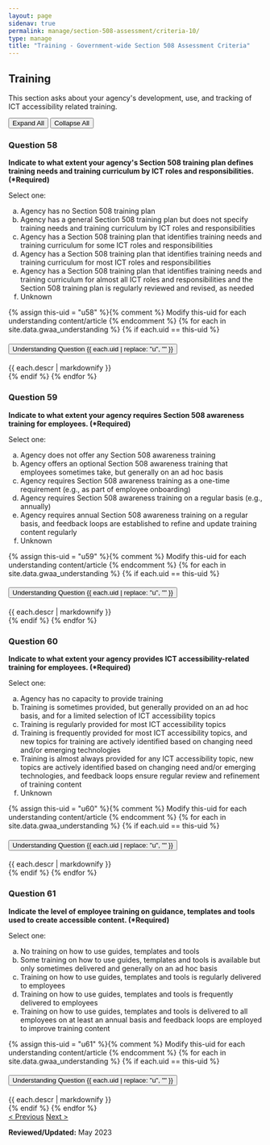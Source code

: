 ```yaml
---
layout: page
sidenav: true
permalink: manage/section-508-assessment/criteria-10/
type: manage
title: "Training - Government-wide Section 508 Assessment Criteria"
---
```


<H2 id="training">Training</H2>
<p>This section asks about your agency's development, use, and tracking of ICT accessibility related training. </p>

<!-- Expand/Collapse All "Understanding" Content -->
<div class="margin-y-3 margin-x-1">
    <button id="expand-all" class="usa-button">Expand All</button>
    <button id="collapse-all" class="usa-button">Collapse All</button>
</div>

<div class="usa-card-group">
<!-- begin insert criteria -->

<!-- Q:058-->
<div id="q58" class="usa-card tablet:grid-col-12">
    <div class="usa-card__container border-top">
        <div class="usa-card__header">
            <h3 class="usa-card__heading"> Question 58 </h3>
        </div>
        <div class="usa-card__body">
            <p><strong> Indicate to what extent your agency's Section 508 training plan defines training needs and
                    training curriculum by ICT roles and responsibilities. (*Required) </strong></p>
            <p> Select one: </p>
            <p>
            <ol type="a">
                <li>Agency has no Section 508 training plan</li>
                <li>Agency has a general Section 508 training plan but does not specify training needs and training
                    curriculum by ICT roles and responsibilities</li>
                <li>Agency has a Section 508 training plan that identifies training needs and training curriculum for
                    some ICT roles and responsibilities</li>
                <li>Agency has a Section 508 training plan that identifies training needs and training curriculum for
                    most ICT roles and responsibilities</li>
                <li>Agency has a Section 508 training plan that identifies training needs and training curriculum for
                    almost all ICT roles and responsibilities and the Section 508 training plan is regularly reviewed
                    and revised, as needed</li>
                <li>Unknown</li>
            </ol>
            </p>
        </div>
        {% assign this-uid = "u58" %}{% comment %} Modify this-uid for each understanding content/article {% endcomment %}
        {% for each in site.data.gwaa_understanding %}
            {% if each.uid == this-uid %}
            <!-- Understanding -->
            <div class="border-top-05 border-primary margin-top-1">
                <div class="usa-accordion">
                    <h4 class="usa-accordion__heading">
                        <button
                        type="button"
                        class="usa-accordion__button understand_button padding-left-3"
                        aria-expanded="false"
                        aria-controls="{{ each.uid }}"
                        >
                        Understanding Question {{ each.uid | replace: "u", "" }}
                        </button>
                    </h4>
                    <div id="{{ each.uid }}" class="usa-accordion__content understand_content usa-prose padding-x-3 padding-y-0 bg-primary-lighter text-primary-darker border-top-05 border-primary">
                        <div class="margin-x-auto margin-y-0">
                            {{ each.descr | markdownify }}
                        </div>
                    </div>
                </div>
            </div>
            {% endif %}
        {% endfor %}
    </div>
</div>
<!-- Q:059-->
<div id="q59" class="usa-card tablet:grid-col-12">
    <div class="usa-card__container border-top">
        <div class="usa-card__header">
            <h3 class="usa-card__heading"> Question 59 </h3>
        </div>
        <div class="usa-card__body">
            <p><strong> Indicate to what extent your agency requires Section 508 awareness training for employees.
                    (*Required) </strong></p>
            <p> Select one: </p>
            <p>
            <ol type="a">
                <li>Agency does not offer any Section 508 awareness training</li>
                <li>Agency offers an optional Section 508 awareness training that employees sometimes take, but
                    generally on an ad hoc basis</li>
                <li>Agency requires Section 508 awareness training as a one-time requirement (e.g., as part of employee
                    onboarding)</li>
                <li>Agency requires Section 508 awareness training on a regular basis (e.g., annually)</li>
                <li>Agency requires annual Section 508 awareness training on a regular basis, and feedback loops are
                    established to refine and update training content regularly</li>
                <li>Unknown</li>
            </ol>
            </p>
        </div>
        {% assign this-uid = "u59" %}{% comment %} Modify this-uid for each understanding content/article {% endcomment %}
        {% for each in site.data.gwaa_understanding %}
            {% if each.uid == this-uid %}
            <!-- Understanding -->
            <div class="border-top-05 border-primary margin-top-1">
                <div class="usa-accordion">
                    <h4 class="usa-accordion__heading">
                        <button
                        type="button"
                        class="usa-accordion__button understand_button padding-left-3"
                        aria-expanded="false"
                        aria-controls="{{ each.uid }}"
                        >
                        Understanding Question {{ each.uid | replace: "u", "" }}
                        </button>
                    </h4>
                    <div id="{{ each.uid }}" class="usa-accordion__content understand_content usa-prose padding-x-3 padding-y-0 bg-primary-lighter text-primary-darker border-top-05 border-primary">
                        <div class="margin-x-auto margin-y-0">
                            {{ each.descr | markdownify }}
                        </div>
                    </div>
                </div>
            </div>
            {% endif %}
        {% endfor %}
    </div>
</div>
<!-- Q:060-->
<div id="q60" class="usa-card tablet:grid-col-12">
    <div class="usa-card__container border-top">
        <div class="usa-card__header">
            <h3 class="usa-card__heading"> Question 60 </h3>
        </div>
        <div class="usa-card__body">
            <p><strong> Indicate to what extent your agency provides ICT accessibility-related training for employees.
                    (*Required) </strong></p>
            <p> Select one: </p>
            <p>
            <ol type="a">
                <li>Agency has no capacity to provide training</li>
                <li>Training is sometimes provided, but generally provided on an ad hoc basis, and for a limited
                    selection of ICT accessibility topics</li>
                <li>Training is regularly provided for most ICT accessibility topics</li>
                <li>Training is frequently provided for most ICT accessibility topics, and new topics for training are
                    actively identified based on changing need and/or emerging technologies</li>
                <li>Training is almost always provided for any ICT accessibility topic, new topics are actively
                    identified based on changing need and/or emerging technologies, and feedback loops ensure regular
                    review and refinement of training content</li>
                <li>Unknown</li>
            </ol>
            </p>
        </div>
        {% assign this-uid = "u60" %}{% comment %} Modify this-uid for each understanding content/article {% endcomment %}
        {% for each in site.data.gwaa_understanding %}
            {% if each.uid == this-uid %}
            <!-- Understanding -->
            <div class="border-top-05 border-primary margin-top-1">
                <div class="usa-accordion">
                    <h4 class="usa-accordion__heading">
                        <button
                        type="button"
                        class="usa-accordion__button understand_button padding-left-3"
                        aria-expanded="false"
                        aria-controls="{{ each.uid }}"
                        >
                        Understanding Question {{ each.uid | replace: "u", "" }}
                        </button>
                    </h4>
                    <div id="{{ each.uid }}" class="usa-accordion__content understand_content usa-prose padding-x-3 padding-y-0 bg-primary-lighter text-primary-darker border-top-05 border-primary">
                        <div class="margin-x-auto margin-y-0">
                            {{ each.descr | markdownify }}
                        </div>
                    </div>
                </div>
            </div>
            {% endif %}
        {% endfor %}
    </div>
</div>
<!-- Q:061-->
<div id="q61" class="usa-card tablet:grid-col-12">
    <div class="usa-card__container border-top">
        <div class="usa-card__header">
            <h3 class="usa-card__heading"> Question 61 </h3>
        </div>
        <div class="usa-card__body">
            <p><strong> Indicate the level of employee training on guidance, templates and tools used to create
                    accessible content. (*Required) </strong></p>
            <p> Select one: </p>
            <p>
            <ol type="a">
                <li>No training on how to use guides, templates and tools</li>
                <li>Some training on how to use guides, templates and tools is available but only sometimes delivered
                    and generally on an ad hoc basis</li>
                <li>Training on how to use guides, templates and tools is regularly delivered to employees</li>
                <li>Training on how to use guides, templates and tools is frequently delivered to employees</li>
                <li>Training on how to use guides, templates and tools is delivered to all employees on at least an
                    annual basis and feedback loops are employed to improve training content</li>
            </ol>
            </p>
        </div>
        {% assign this-uid = "u61" %}{% comment %} Modify this-uid for each understanding content/article {% endcomment %}
        {% for each in site.data.gwaa_understanding %}
            {% if each.uid == this-uid %}
            <!-- Understanding -->
            <div class="border-top-05 border-primary margin-top-1">
                <div class="usa-accordion">
                    <h4 class="usa-accordion__heading">
                        <button
                        type="button"
                        class="usa-accordion__button understand_button padding-left-3"
                        aria-expanded="false"
                        aria-controls="{{ each.uid }}"
                        >
                        Understanding Question {{ each.uid | replace: "u", "" }}
                        </button>
                    </h4>
                    <div id="{{ each.uid }}" class="usa-accordion__content understand_content usa-prose padding-x-3 padding-y-0 bg-primary-lighter text-primary-darker border-top-05 border-primary">
                        <div class="margin-x-auto margin-y-0">
                            {{ each.descr | markdownify }}
                        </div>
                    </div>
                </div>
            </div>
            {% endif %}
        {% endfor %}
    </div>
</div>

<!-- end insert criteria -->
</div>

<div id="prev-next-section">
    <a class="prev-page" title="Go to previous page" href="{{site.baseurl}}/manage/section-508-assessment/criteria-09/"> < Previous</a>
    <a class="prev-page" title="Go to next page" href="{{site.baseurl}}/manage/section-508-assessment/criteria-11/"> Next > </a>
</div>

**Reviewed/Updated:** May 2023

<!-- Expand/Collapse All Understanding Content script -->
<script>
    $("#expand-all").on("click", function (){
        $(".understand_button").attr("aria-expanded", "true");
        $(".understand_content").removeAttr("hidden");
    });
    $("#collapse-all").on("click", function (){
        $(".understand_button").attr("aria-expanded", "false");
        $(".understand_content").attr("hidden","");
    });
</script>

<!-- Unhide hash/anchor from external url -->
<script>
    $(function(){
        var window_hash = window.location.hash;
        if ($(window_hash).hasClass("usa-card")){
            let u_hash = window_hash.replace("q", "u");
            $(u_hash).removeAttr("hidden");
            $(u_hash).prev().attr("aria-expanded", "true");
        }
    });
</script>
